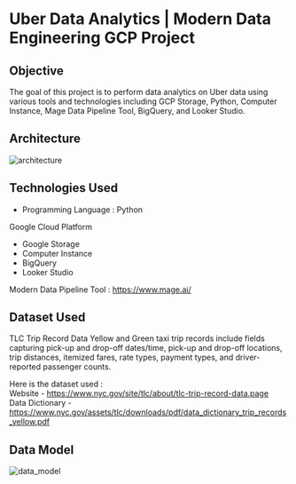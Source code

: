 # Uber Data Analytics | Modern Data Engineering GCP Project
## Objective
The goal of this project is to perform data analytics on Uber data using various tools and technologies including GCP Storage, Python, Computer Instance, Mage Data Pipeline Tool, BigQuery, and Looker Studio.

## Architecture
![architecture](https://github.com/tejal-parmar/GCP-Uber-ETL-Pipeline/assets/111147531/a0c337ba-1e37-4059-860a-5341dee937e2)

## Technologies Used
  - Programming Language : Python

Google Cloud Platform
  - Google Storage
  - Computer Instance
  - BigQuery
  - Looker Studio

Modern Data Pipeline Tool : https://www.mage.ai/

## Dataset Used
TLC Trip Record Data Yellow and Green taxi trip records include fields capturing pick-up and drop-off dates/time, pick-up and drop-off locations, trip distances, itemized fares, rate types, payment types, and driver-reported passenger counts.

Here is the dataset used : 
<br>Website - https://www.nyc.gov/site/tlc/about/tlc-trip-record-data.page
<br>Data Dictionary - https://www.nyc.gov/assets/tlc/downloads/pdf/data_dictionary_trip_records_yellow.pdf

## Data Model
![data_model](https://github.com/tejal-parmar/GCP-Uber-ETL-Pipeline/assets/111147531/2b8f6fb4-efa3-4320-8e5b-865831d0dc87)

